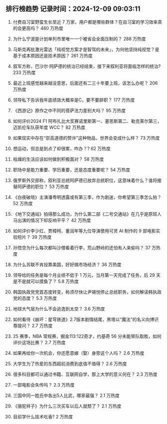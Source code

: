 
## 排行榜趋势 记录时间：2024-12-09 09:03:11
  
  1. 付费自习室野蛮生长至近 7 万家，用户都是哪些群体？在自习室的学习效率真的会更高吗？ 480 万热度
    
  2. 为什么宁波是计划单列市里唯一一个被省会全面压制的？ 288 万热度
    
  3. 马斯克再批激光雷达「纯视觉方案才是智驾的未来」，为何他坚持纯视觉？是基于成本原因还是技术原因？ 261 万热度
    
  4. 叙军方称，巴沙尔·阿萨德的统治已经结束，接下来叙利亚将面临怎样的统治? 233 万热度
    
  5. 最近上班感觉越来越没意思，后面还有二三十年要上班，该怎么办呢？ 206 万热度
    
  6. 领导私下告诉我年底绩效大概率是C，要不要辞职？ 177 万热度
    
  7. 《西游记》原作之中不同的菩萨法力差别大吗？ 95 万热度
    
  8. 如何评价2024 F1 阿布扎比大奖赛诺里斯第一、塞恩斯第二、勒克莱尔第三，迈凯伦车队获年度 WCC？ 82 万热度
    
  9. 如果现实中存在“崇高道德的赞许”这种物品，世界会变成什么样？ 73 万热度
    
  10. 想运动，但总是到点了却很累，咋办？? 62 万热度
    
  11. 枯燥的生活应该如何做到积极面对？ 58 万热度
    
  12. 职场中是能力重要、学历重要，还是态度重要呢？ 54 万热度
    
  13. 俄罗斯外交部称，叙利亚总统阿萨德已放弃总统职位，这意味着什么？谁将接替阿萨德的职位？ 53 万热度
    
  14. 《白夜破晓》主演潘粤明透露或有第三季，作为剧迷，你希望第三季怎么拍？ 52 万热度
    
  15. 《地下交通站》拍得那么成功，为什么第二部《二号交通站》在几乎是原班人马出演的情况下却反响平平？ 42 万热度
    
  16. 如何评价李少红、贾樟柯、董润年等九位导演使用可灵 AI 制作的 9 部电影实验短片？ 39 万热度
    
  17. 孙悟空为什么每次都叫沙僧看着行李，荒山野岭的还怕有人来偷吗？ 37 万热度
    
  18. 为什么苏联不肯投靠美国，好好搞市场经济？ 36 万热度
    
  19. 领导给的任务是每个月业绩不低于 1 万元，当月第一天完成了任务，后 29 天是不是就可以摸鱼了？ 5.8 万热度
    
  20. 韩国执政党党首态度转变，称须尽快让尹锡悦停止总统职务，如何解读韩执政党的态度？ 5.3 万热度
    
  21. 地球大气层为什么不会逃逸到太空？ 3.6 万热度
    
  22. 如何看待《崩坏：星穹铁道》2.7版本剧情结尾，黑塔以“魔法”的名义向博识尊提问？ 2.7 万热度
    
  23. 25 赛季，NBA 常规赛，掘金113:122奇才，约基奇 56 分未能带队取胜，如何评价这场比赛？ 2.7 万热度
    
  24. 如果再给你一次机会，你还愿意嫁（娶）身旁这个人吗？ 2.6 万热度
    
  25. 大学生为了热爱的东西超前消费到底值不值得？ 2.6 万热度
    
  26. 很多科目都可以通过书籍、互联网自学，那上大学的意义何在？ 2.3 万热度
    
  27. 一部电影会失传吗？ 2.3 万热度
    
  28. 三国中同一姓氏中各出5人比武，哪家最强？ 2.1 万热度
    
  29. 《骆驼祥子》为什么三次买车以后人就颓了？ 2.1 万热度
    
  30. 目前学什么技术吃香? 2 万热度
    